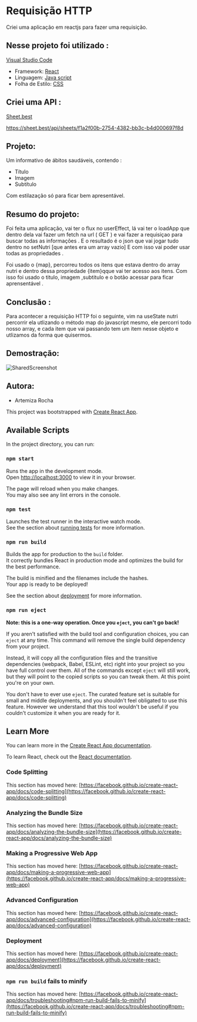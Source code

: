 
# Requisição HTTP 

Criei uma aplicação em reactjs para fazer uma requisição. 

## Nesse projeto foi utilizado :

[Visual Studio Code](https://code.visualstudio.com/)          

- Framework: [React](https://pt-br.reactjs.org/)              
- Linguagem: [Java script](https://developer.mozilla.org/pt-BR/docs/Web/JavaScript)             
- Folha de Estilo: [CSS](https://developer.mozilla.org/pt-BR/docs/Learn/Getting_started_with_the_web/CSS_basics)     

## Criei uma API :

[Sheet.best](https://sheet.best/)            

https://sheet.best/api/sheets/f1a2f00b-2754-4382-bb3c-b4d000697f8d

## Projeto:    

 Um informativo de ábitos saudáveis, contendo :     
 - Título        
 - Imagem      
 - Subtítulo                
 
Com estilazação só para ficar bem apresentável.

## Resumo do projeto:    
Foi feita uma aplicação, vai ter o flux no userEffect, lá vai ter o 
loadApp que dentro dela vai fazer um fetch na url ( GET ) e vai fazer a requisiçao para buscar todas as informações .
E o resultado é o json que vai jogar tudo dentro no setNutri [que antes era um array vazio] E com isso vai poder usar todas as propriedades .

Foi usado o {map}, percorreu todos os itens que estava dentro do array nutri e dentro dessa propriedade {item}qque vai ter acesso aos itens. 
Com isso foi usado o titulo, imagem ,subtitulo e o botão acessar para ficar aprensentável .


## Conclusão :

Para acontecer a requisição HTTP foi o seguinte, vim na useState nutri percorrir ela utlizando o método map do javascript mesmo, 
ele percorri todo nosso array, e cada item que vai passando tem um item nesse objeto e utlizamos da forma que quisermos.

## Demostração: 

![SharedScreenshot](https://user-images.githubusercontent.com/88461178/186742260-eeaa1e36-3337-423c-b4e1-02694372313d.jpg)



## Autora:     
- Artemiza Rocha

This project was bootstrapped with [Create React App](https://github.com/facebook/create-react-app).

## Available Scripts

In the project directory, you can run:

### `npm start`

Runs the app in the development mode.\
Open [http://localhost:3000](http://localhost:3000) to view it in your browser.

The page will reload when you make changes.\
You may also see any lint errors in the console.

### `npm test`

Launches the test runner in the interactive watch mode.\
See the section about [running tests](https://facebook.github.io/create-react-app/docs/running-tests) for more information.

### `npm run build`

Builds the app for production to the `build` folder.\
It correctly bundles React in production mode and optimizes the build for the best performance.

The build is minified and the filenames include the hashes.\
Your app is ready to be deployed!

See the section about [deployment](https://facebook.github.io/create-react-app/docs/deployment) for more information.

### `npm run eject`

**Note: this is a one-way operation. Once you `eject`, you can't go back!**

If you aren't satisfied with the build tool and configuration choices, you can `eject` at any time. This command will remove the single build dependency from your project.

Instead, it will copy all the configuration files and the transitive dependencies (webpack, Babel, ESLint, etc) right into your project so you have full control over them. All of the commands except `eject` will still work, but they will point to the copied scripts so you can tweak them. At this point you're on your own.

You don't have to ever use `eject`. The curated feature set is suitable for small and middle deployments, and you shouldn't feel obligated to use this feature. However we understand that this tool wouldn't be useful if you couldn't customize it when you are ready for it.

## Learn More

You can learn more in the [Create React App documentation](https://facebook.github.io/create-react-app/docs/getting-started).

To learn React, check out the [React documentation](https://reactjs.org/).

### Code Splitting

This section has moved here: [https://facebook.github.io/create-react-app/docs/code-splitting](https://facebook.github.io/create-react-app/docs/code-splitting)

### Analyzing the Bundle Size

This section has moved here: [https://facebook.github.io/create-react-app/docs/analyzing-the-bundle-size](https://facebook.github.io/create-react-app/docs/analyzing-the-bundle-size)

### Making a Progressive Web App

This section has moved here: [https://facebook.github.io/create-react-app/docs/making-a-progressive-web-app](https://facebook.github.io/create-react-app/docs/making-a-progressive-web-app)

### Advanced Configuration

This section has moved here: [https://facebook.github.io/create-react-app/docs/advanced-configuration](https://facebook.github.io/create-react-app/docs/advanced-configuration)

### Deployment

This section has moved here: [https://facebook.github.io/create-react-app/docs/deployment](https://facebook.github.io/create-react-app/docs/deployment)

### `npm run build` fails to minify

This section has moved here: [https://facebook.github.io/create-react-app/docs/troubleshooting#npm-run-build-fails-to-minify](https://facebook.github.io/create-react-app/docs/troubleshooting#npm-run-build-fails-to-minify)
